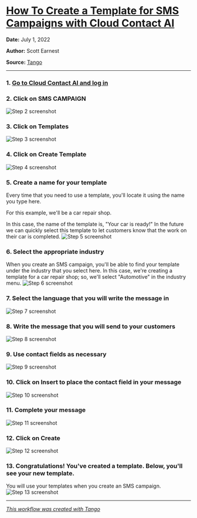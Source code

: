 # [How To Create a Template for SMS Campaigns with Cloud Contact AI](https://app.tango.us/app/workflow/4f1febcc-5338-4a70-8df9-f9ccca31d8ee?utm_source=markdown&utm_medium=markdown&utm_campaign=workflow%20export%20links)



__Date:__ July 1, 2022

__Author:__ Scott Earnest

__Source:__ [Tango](https://app.tango.us/app/workflow/4f1febcc-5338-4a70-8df9-f9ccca31d8ee?utm_source=markdown&utm_medium=markdown&utm_campaign=workflow%20export%20links)

***

### 1. [Go to Cloud Contact AI and log in](https://app.cloudcontactai.com/inbox)


### 2. Click on SMS CAMPAIGN
![Step 2 screenshot](https://images.tango.us/public/screenshot_0cc5f031-c85e-4075-b929-db61d551e790.png?crop=focalpoint&fit=crop&fp-x=0.0758&fp-y=0.2456&fp-z=2.6229&w=1200&mark-w=0.2&mark-pad=0&mark64=aHR0cHM6Ly9pbWFnZXMudGFuZ28udXMvc3RhdGljL21hZGUtd2l0aC10YW5nby13YXRlcm1hcmsucG5n&ar=1366%3A629)


### 3. Click on Templates
![Step 3 screenshot](https://images.tango.us/public/screenshot_29863eee-da67-4f40-abcf-9df72ecb6b23.png?crop=focalpoint&fit=crop&fp-x=0.2899&fp-y=0.1741&fp-z=2.6381&w=1200&mark-w=0.2&mark-pad=0&mark64=aHR0cHM6Ly9pbWFnZXMudGFuZ28udXMvc3RhdGljL21hZGUtd2l0aC10YW5nby13YXRlcm1hcmsucG5n&ar=1366%3A629)


### 4. Click on  Create Template
![Step 4 screenshot](https://images.tango.us/public/screenshot_6dc196a0-4a18-49fd-8c76-79c24ecc9079.png?crop=focalpoint&fit=crop&fp-x=0.2566&fp-y=0.2806&fp-z=2.2736&w=1200&mark-w=0.2&mark-pad=0&mark64=aHR0cHM6Ly9pbWFnZXMudGFuZ28udXMvc3RhdGljL21hZGUtd2l0aC10YW5nby13YXRlcm1hcmsucG5n&ar=1366%3A629)


### 5. Create a name for your template
Every time that you need to use a template, you'll locate it using the name you type here.

For this example, we'll be a car repair shop.

In this case, the name of the template is, "Your car is ready!" In the future we can quickly select this template to let customers know that the work on their car is completed.
![Step 5 screenshot](https://images.tango.us/public/screenshot_44a5842a-eff9-4de0-8a69-7150c69ea59c.png?crop=focalpoint&fit=crop&fp-x=0.3777&fp-y=0.5207&fp-z=1.5147&w=1200&mark-w=0.2&mark-pad=0&mark64=aHR0cHM6Ly9pbWFnZXMudGFuZ28udXMvc3RhdGljL21hZGUtd2l0aC10YW5nby13YXRlcm1hcmsucG5n&ar=1366%3A629)


### 6. Select the appropriate industry
When you create an SMS campaign, you'll be able to find your template under the industry that you select here. In this case, we're creating a template for a car repair shop; so, we'll select "Automotive" in the industry menu.
![Step 6 screenshot](https://images.tango.us/public/screenshot_f422cedf-48e0-4161-bc0a-8990fadff88f.png?crop=focalpoint&fit=crop&fp-x=0.3777&fp-y=0.6288&fp-z=1.5147&w=1200&mark-w=0.2&mark-pad=0&mark64=aHR0cHM6Ly9pbWFnZXMudGFuZ28udXMvc3RhdGljL21hZGUtd2l0aC10YW5nby13YXRlcm1hcmsucG5n&ar=1366%3A629)


### 7. Select the language that you will write the message in
![Step 7 screenshot](https://images.tango.us/public/screenshot_3f2cd291-96de-4117-abbd-f022bac079f1.png?crop=focalpoint&fit=crop&fp-x=0.3777&fp-y=0.7623&fp-z=1.5147&w=1200&mark-w=0.2&mark-pad=0&mark64=aHR0cHM6Ly9pbWFnZXMudGFuZ28udXMvc3RhdGljL21hZGUtd2l0aC10YW5nby13YXRlcm1hcmsucG5n&ar=1366%3A629)


### 8. Write the message that you will send to your customers
![Step 8 screenshot](https://images.tango.us/public/screenshot_d9346a9a-6335-4bcd-93a2-fa02dc2b7f59.png?crop=focalpoint&fit=crop&fp-x=0.7599&fp-y=0.5739&fp-z=1.9492&w=1200&mark-w=0.2&mark-pad=0&mark64=aHR0cHM6Ly9pbWFnZXMudGFuZ28udXMvc3RhdGljL21hZGUtd2l0aC10YW5nby13YXRlcm1hcmsucG5n&ar=1366%3A629)


### 9. Use contact fields as necessary
![Step 9 screenshot](https://images.tango.us/public/screenshot_ad61bee4-8086-4df3-9b15-78449b4f15ac.png?crop=focalpoint&fit=crop&fp-x=0.6643&fp-y=0.7766&fp-z=2.3798&w=1200&mark-w=0.2&mark-pad=0&mark64=aHR0cHM6Ly9pbWFnZXMudGFuZ28udXMvc3RhdGljL21hZGUtd2l0aC10YW5nby13YXRlcm1hcmsucG5n&ar=1366%3A629)


### 10. Click on Insert to place the contact field in your message
![Step 10 screenshot](https://images.tango.us/public/edited_image_0921e28b-fbac-4537-a0de-fc648685f92b.png?crop=focalpoint&fit=crop&fp-x=0.7655&fp-y=0.7276&fp-z=3.0000&w=1200&mark-w=0.2&mark-pad=0&mark64=aHR0cHM6Ly9pbWFnZXMudGFuZ28udXMvc3RhdGljL21hZGUtd2l0aC10YW5nby13YXRlcm1hcmsucG5n&ar=1366%3A629)


### 11. Complete your message
![Step 11 screenshot](https://images.tango.us/public/screenshot_afed6b7d-72dc-46d2-9ec1-ec762a042d73.png?crop=focalpoint&fit=crop&fp-x=0.7599&fp-y=0.5739&fp-z=1.9492&w=1200&mark-w=0.2&mark-pad=0&mark64=aHR0cHM6Ly9pbWFnZXMudGFuZ28udXMvc3RhdGljL21hZGUtd2l0aC10YW5nby13YXRlcm1hcmsucG5n&ar=1366%3A629)


### 12. Click on Create

![Step 12 screenshot](https://images.tango.us/public/screenshot_bde139df-8ce2-415b-961d-b212d3110ae1.png?crop=focalpoint&fit=crop&fp-x=0.2365&fp-y=0.8768&fp-z=2.6483&w=1200&mark-w=0.2&mark-pad=0&mark64=aHR0cHM6Ly9pbWFnZXMudGFuZ28udXMvc3RhdGljL21hZGUtd2l0aC10YW5nby13YXRlcm1hcmsucG5n&ar=1366%3A629)


### 13. Congratulations! You've created a template. Below, you'll see your new template.
You will use your templates when you create an SMS campaign.
![Step 13 screenshot](https://images.tango.us/public/image_43303e88-7899-4f52-a231-de5f240e880b.png?crop=focalpoint&fit=crop&fp-x=0.5000&fp-y=0.5000&fp-z=1.0000&w=1200&mark-w=0.2&mark-pad=0&mark64=aHR0cHM6Ly9pbWFnZXMudGFuZ28udXMvc3RhdGljL21hZGUtd2l0aC10YW5nby13YXRlcm1hcmsucG5n&ar=1133%3A261)


***
_[This workflow was created with Tango](https://app.tango.us/app/workflow/4f1febcc-5338-4a70-8df9-f9ccca31d8ee?utm_source=markdown&utm_medium=markdown&utm_campaign=workflow%20export%20links)_

